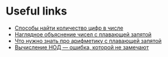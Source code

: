 # Useful links

- [Способы найти количество цифр в числе](https://habr.com/ru/post/269237/)
- [Наглядное объяснение чисел с плавающей запятой](https://habr.com/ru/post/337260/)
- [Что нужно знать про арифметику с плавающей запятой](https://habr.com/ru/post/112953/)
- [Вычисление НОД — ошибка, которой не замечают](https://habr.com/ru/post/205106/)
